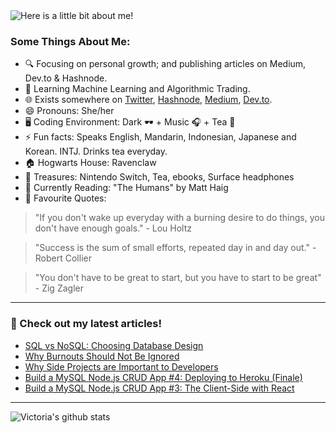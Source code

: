 <img src="https://github.com/victoria-lo/victoria-lo/blob/master/myGif.gif" alt="Here is a little bit about me!">

### Some Things About Me:

- 🔍 Focusing on personal growth; and publishing articles on Medium, Dev.to & Hashnode.
- 🌱 Learning Machine Learning and Algorithmic Trading.
- 🌐 Exists somewhere on [Twitter](https://twitter.com/lo_victoria2666), [Hashnode](https://lo-victoria.com/), [Medium](https://medium.com/@victoria2666), [Dev.to](https://dev.to/lo_victoria2666).
- 😄 Pronouns: She/her
- 🖥️ Coding Environment: Dark 🕶️ + Music 🎧 + Tea 🍵
- ⚡ Fun facts: Speaks English, Mandarin, Indonesian, Japanese and Korean. INTJ. Drinks tea everyday.
- 🏠 Hogwarts House: Ravenclaw
- 💎 Treasures: Nintendo Switch, Tea, ebooks, Surface headphones
- 📖 Currently Reading: "The Humans" by Matt Haig
- 💬 Favourite Quotes: 
> "If you don't wake up everyday with a burning desire to do things, you don't have enough goals." - Lou Holtz

> "Success is the sum of small efforts, repeated day in and day out." - Robert Collier

> "You don't have to be great to start, but you have to start to be great"  - Zig Zagler

------

### 📝 Check out my latest articles!
<!-- BLOG:START -->
- [SQL vs NoSQL: Choosing Database Design](https://lo-victoria.com/sql-vs-nosql-choosing-database-design)
- [Why Burnouts Should Not Be Ignored](https://lo-victoria.com/why-burnouts-should-not-be-ignored)
- [Why Side Projects are Important to Developers](https://lo-victoria.com/why-side-projects-are-important-to-developers)
- [Build a MySQL Node.js CRUD App #4: Deploying to Heroku (Finale)](https://lo-victoria.com/build-a-mysql-nodejs-crud-app-4-deploying-to-heroku-finale)
- [Build a MySQL Node.js CRUD App #3: The Client-Side with React](https://lo-victoria.com/build-a-mysql-nodejs-crud-app-3-the-client-side-with-react)
<!-- BLOG:END -->

-----

![Victoria's github stats](https://github-readme-stats.vercel.app/api?username=victoria-lo&show_icons=true&count_private=true&hide=issues,prs)

